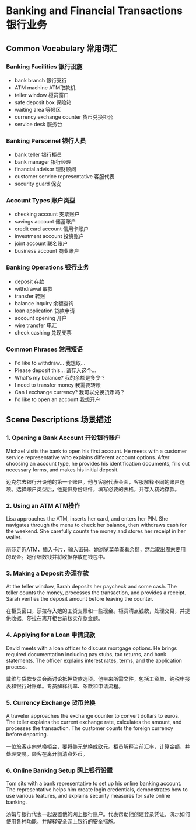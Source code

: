 # Banking and Financial Transactions 银行业务

## Common Vocabulary 常用词汇

### Banking Facilities 银行设施
- bank branch 银行支行
- ATM machine ATM取款机
- teller window 柜员窗口
- safe deposit box 保险箱
- waiting area 等候区
- currency exchange counter 货币兑换柜台
- service desk 服务台

### Banking Personnel 银行人员
- bank teller 银行柜员
- bank manager 银行经理
- financial advisor 理财顾问
- customer service representative 客服代表
- security guard 保安

### Account Types 账户类型
- checking account 支票账户
- savings account 储蓄账户
- credit card account 信用卡账户
- investment account 投资账户
- joint account 联名账户
- business account 商业账户

### Banking Operations 银行业务
- deposit 存款
- withdrawal 取款
- transfer 转账
- balance inquiry 余额查询
- loan application 贷款申请
- account opening 开户
- wire transfer 电汇
- check cashing 兑现支票

### Common Phrases 常用短语
- I'd like to withdraw... 我想取...
- Please deposit this... 请存入这个...
- What's my balance? 我的余额是多少？
- I need to transfer money 我需要转账
- Can I exchange currency? 我可以兑换货币吗？
- I'd like to open an account 我想开户

## Scene Descriptions 场景描述

### 1. Opening a Bank Account 开设银行账户
Michael visits the bank to open his first account. He meets with a customer service representative who explains different account options. After choosing an account type, he provides his identification documents, fills out necessary forms, and makes his initial deposit.

迈克尔去银行开设他的第一个账户。他与客服代表会面，客服解释不同的账户选项。选择账户类型后，他提供身份证件，填写必要的表格，并存入初始存款。

### 2. Using an ATM ATM操作
Lisa approaches the ATM, inserts her card, and enters her PIN. She navigates through the menu to check her balance, then withdraws cash for the weekend. She carefully counts the money and stores her receipt in her wallet.

丽莎走近ATM，插入卡片，输入密码。她浏览菜单查看余额，然后取出周末要用的现金。她仔细数钱并将收据存放在钱包中。

### 3. Making a Deposit 办理存款
At the teller window, Sarah deposits her paycheck and some cash. The teller counts the money, processes the transaction, and provides a receipt. Sarah verifies the deposit amount before leaving the counter.

在柜员窗口，莎拉存入她的工资支票和一些现金。柜员清点钱款，处理交易，并提供收据。莎拉在离开柜台前核实存款金额。

### 4. Applying for a Loan 申请贷款
David meets with a loan officer to discuss mortgage options. He brings required documentation including pay stubs, tax returns, and bank statements. The officer explains interest rates, terms, and the application process.

戴维与贷款专员会面讨论抵押贷款选项。他带来所需文件，包括工资单、纳税申报表和银行对账单。专员解释利率、条款和申请流程。

### 5. Currency Exchange 货币兑换
A traveler approaches the exchange counter to convert dollars to euros. The teller explains the current exchange rate, calculates the amount, and processes the transaction. The customer counts the foreign currency before departing.

一位旅客走向兑换柜台，要将美元兑换成欧元。柜员解释当前汇率，计算金额，并处理交易。顾客在离开前清点外币。

### 6. Online Banking Setup 网上银行设置
Tom sits with a bank representative to set up his online banking account. The representative helps him create login credentials, demonstrates how to use various features, and explains security measures for safe online banking.

汤姆与银行代表一起设置他的网上银行账户。代表帮助他创建登录凭证，演示如何使用各种功能，并解释安全网上银行的安全措施。
